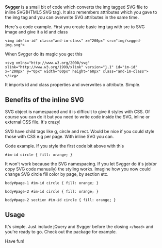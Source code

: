 **Svgger** is a small bit of code which converts the img tagged SVG file to inline SVG(HTML5 SVG tag). It also remembers attributes which you gave to the img tag and you can overwrite SVG attributes in the same time.

Here's a code example. First you create basic img tag with src to SVG image and give it a id and class

`<img id="im-id" class="and-im-class" x="200px" src="img/svgged-img.svg">`

When Svgger do its magic you get this

`<svg xmlns="http://www.w3.org/2000/svg" xlink="http://www.w3.org/1999/xlink" version="1.1" id="im-id" x="200px" y="0px" width="60px" height="60px" class="and-im-class"></svg>`

It imports id and class properties and overwrites x attribute. Simple.

## Benefits of the inline SVG

SVG object is namespaced and it is difficult to give it styles with CSS. Of course you can do it but you need to write code inside the SVG, inline or external CSS file. It's crazy!

SVG have child tags like g, circle and rect. Would be nice if you could style those with CSS e.g per page. With inline SVG you can.

Code example. If you style the first code bit above with this

`#im-id circle { fill: orange; }`

It won't work because the SVG namespacing. If you let Svgger do it's job(or copy SVG code manually) the styling works. Imagine how you now could change SVG circle fill color by page, by section etc.

`body#page-1 #im-id circle { fill: orange; }`

`body#page-2 #im-id circle { fill: orange; }`

`body#page-2 section #im-id circle { fill: orange; }`

## Usage

It's simple. Just include jQuery and Svgger before the closing `</head>` and you're ready to go. Check out the package for example.

Have fun!